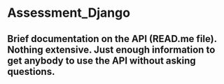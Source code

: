 # Assessment_Django

## Brief documentation on the API (READ.me file). Nothing extensive. Just enough information to get anybody to use the API without asking questions.

